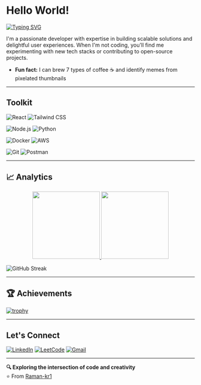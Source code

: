 <!-- 
  README Profile for GitHub user: Raman-kr1
  To display this on your profile:
  1. Create a repo named exactly "Raman-kr1"
  2. Place this file as README.md in the repo root
-->

# Hello World!

[![Typing SVG](https://readme-typing-svg.herokuapp.com?font=Fira+Code&pause=1000&color=00F72E&background=000000&center=true&vCenter=true&width=435&lines=Full-Stack+Developer;Open-Source+Enthusiast;Tech+Explorer)](https://git.io/typing-svg)

I'm a passionate developer with expertise in building scalable solutions and delightful user experiences. When I'm not coding, you'll find me experimenting with new tech stacks or contributing to open-source projects.
- **Fun fact:** I can brew 7 types of coffee ☕ and identify memes from pixelated thumbnails

---

## Toolkit

 
![React](https://img.shields.io/badge/React-20232A?style=for-the-badge&logo=react&logoColor=61DAFB)
![Tailwind CSS](https://img.shields.io/badge/Tailwind_CSS-38B2AC?style=for-the-badge&logo=tailwind-css&logoColor=white)
  
![Node.js](https://img.shields.io/badge/Node.js-339933?style=for-the-badge&logo=node.js&logoColor=white)
![Python](https://img.shields.io/badge/Python-3776AB?style=for-the-badge&logo=python&logoColor=white)

![Docker](https://img.shields.io/badge/Docker-2496ED?style=for-the-badge&logo=docker&logoColor=white)
![AWS](https://img.shields.io/badge/AWS-232F3E?style=for-the-badge&logo=amazon-aws&logoColor=white)

![Git](https://img.shields.io/badge/Git-F05032?style=for-the-badge&logo=git&logoColor=white)
![Postman](https://img.shields.io/badge/Postman-FF6C37?style=for-the-badge&logo=postman&logoColor=white)

---

## 📈 Analytics

<div align="center">
  <a href="https://github.com/Raman-kr1">
    <img height="180em" src="https://github-readme-stats.vercel.app/api?username=Raman-kr1&show_icons=true&theme=vision-friendly-dark&include_all_commits=true&count_private=true"/>
    <img height="180em" src="https://github-readme-stats.vercel.app/api/top-langs/?username=Raman-kr1&layout=compact&langs_count=8&theme=vision-friendly-dark"/>
  </a>
</div>

![GitHub Streak](https://github-readme-streak-stats.herokuapp.com?user=Raman-kr1&theme=vision-friendly-dark)

---

## 🏆 Achievements

[![trophy](https://github-profile-trophy.vercel.app/?username=Raman-kr1&theme=matrix&row=2&column=4)](https://github.com/ryo-ma/github-profile-trophy)

---

## Let's Connect

[![LinkedIn](https://img.shields.io/badge/LinkedIn-0077B5?style=for-the-badge&logo=linkedin&logoColor=white)](https://www.linkedin.com/in/raman-kr21/)
[![LeetCode](https://img.shields.io/badge/-LeetCode-FFA116?style=for-the-badge&logo=LeetCode&logoColor=black)](https://leetcode.com/raman-kr1/)
[![Gmail](https://img.shields.io/badge/Gmail-D14836?style=for-the-badge&logo=gmail&logoColor=white)](mailto:ramankr267@gmail.com)

---

**🔍 Exploring the intersection of code and creativity**  
⭐ From [Raman-kr1](https://github.com/Raman-kr1)
